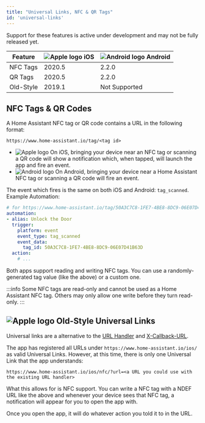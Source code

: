 ```yaml
---
title: "Universal Links, NFC & QR Tags"
id: 'universal-links'
---
```


Support for these features is active under development and may not be fully released yet.

| Feature   | <img class='OSlogo' src='/assets/apple.svg' alt='Apple logo' /> iOS | <img class='OSlogo' src='/assets/android.svg' alt='Android logo' /> Android |
| --------- | ----------------------------- | --------------------------------------- |
| NFC Tags  | 2020.5                        | 2.2.0                                   |
| QR Tags   | 2020.5                        | 2.2.0                                   |
| Old-Style | 2019.1                        | Not Supported                           |

## NFC Tags & QR Codes

A Home Assistant NFC tag or QR code contains a URL in the following format:

`https://www.home-assistant.io/tag/<tag id>`

- <img class='OSlogo' src='/assets/apple.svg' alt='Apple logo' /> On iOS, bringing your device near an NFC tag or scanning a QR code will show a notification which, when tapped, will launch the app and fire an event.
- <img class='OSlogo' src='/assets/android.svg' alt='Android logo' /> On Android, bringing your device near a Home Assistant NFC tag or scanning a QR code will fire an event.

The event which fires is the same on both iOS and Android: `tag_scanned`. Example Automation:

```yaml
# for https://www.home-assistant.io/tag/50A3C7C8-1FE7-4BE8-8DC9-06E07D41B63D
automation:
- alias: Unlock the Door
  trigger:
    platform: event
    event_type: tag_scanned
    event_data:
      tag_id: 50A3C7C8-1FE7-4BE8-8DC9-06E07D41B63D
  action:
    # ...
```

Both apps support reading and writing NFC tags. You can use a randomly-generated tag value (like the above) or a custom one.

:::info
Some NFC tags are read-only and cannot be used as a Home Assistant NFC tag. Others may only allow one write before they turn read-only.
:::

## <img class='OSlogo' src='/assets/apple.svg' alt='Apple logo' /> Old-Style Universal Links

Universal links are a alternative to the [URL Handler](integrations/url-handler.md) and [X-Callback-URL](integrations/x-callback-url.md).

The app has registered all URLs under `https://www.home-assistant.io/ios/` as valid Universal Links. However, at this time, there is only one Universal Link that the app understands:

`https://www.home-assistant.io/ios/nfc/?url=<a URL you could use with the existing URL handler>`

What this allows for is NFC support. You can write a NFC tag with a NDEF URL like the above and whenever your device sees that NFC tag, a notification will appear for you to open the app with.

Once you open the app, it will do whatever action you told it to in the URL.
